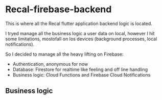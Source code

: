 # Recal-firebase-backend

This is where all the Recal flutter application backend logic is located. 

I tryed manage all the business logic a user data on local, however I hit some limitations, mostofall on Ios devices (background processes, local notifications). 

So I decided to manage all the heavy lifting on Firebase:

- Authentication, anonymous for now
- Database: Firestore for realtime like feeling and off line handling
- Business logic: Cloud Functions and Firebase Cloud Notifications

## Business logic 
